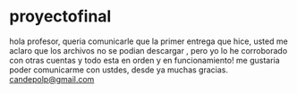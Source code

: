 # proyectofinal
hola profesor, queria comunicarle que la primer entrega que  hice, usted me aclaro que los archivos  no se podian descargar , pero yo lo he corroborado  con otras cuentas
y todo esta en orden  y en funcionamiento! me gustaria poder comunicarme con ustdes, desde ya muchas gracias.
candepolp@gmail.com
